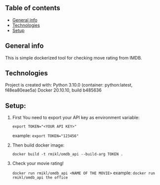 ## Table of contents
* [General info](#general-info)
* [Technologies](#technologies)
* [Setup](#setup)

## General info
This is simple dockerized tool for checking move rating from IMDB.

## Technologies
Project is created with:
Python 3.10.0 (container: python:latest, f48ea80eae5a) 
Docker 20.10.10, build b485636

## Setup:
1. First You need to export your API key as environment variable:

    `export TOKEN="<YOUR API KEY>"`

    example:     `export TOKEN="123456"`

2. Then build docker image:

    `docker build -t rmikl/omdb_api --build-arg TOKEN .` 

3. Check your movie rating!

    `docker run rmikl/omdb_api <NAME OF THE MOVIE>`
    example: `docker run rmikl/omdb_api the office`

